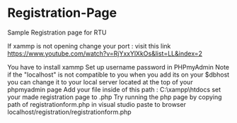 # Registration-Page
Sample Registration page for RTU

If xammp is not opening change your port : visit this link https://www.youtube.com/watch?v=RjYxxYlXkOs&list=LL&index=2

You have to install xammp
Set up username password in PHPmyAdmin
Note if the "localhost" is not compatible to you when you add its on your $dbhost you can change it to your local server located at the top of your phpmyadmin page
Add your file inside of this path :  C:\xampp\htdocs
set your made registration page to .php
Try running the php page by copying path of registrationform.php in visual studio
paste to browser localhost/registration/registrationform.php
